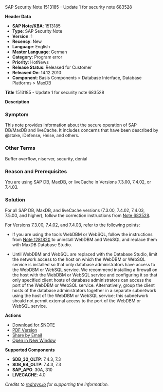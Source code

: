 SAP Security Note 1513185 - Update 1 for security note 683528

**Header Data**
- **SAP Note/KBA**: 1513185
- **Type**: SAP Security Note
- **Version**: 1
- **Recency**: New
- **Language**: English
- **Master Language**: German
- **Category**: Program error
- **Priority**: HotNews
- **Release Status**: Released for Customer
- **Released On**: 14.12.2010
- **Component**: Basis Components > Database Interface, Database Platforms > MaxDB

**Title**
1513185 - Update 1 for security note 683528

**Description**

### Symptom
This note provides information about the secure operation of SAP DB/MaxDB and liveCache. It includes concerns that have been described by @stake, iDefense, Heise, and others.

### Other Terms
Buffer overflow, niserver, security, denial

### Reason and Prerequisites
You are using SAP DB, MaxDB, or liveCache in Versions 7.3.00, 7.4.02, or 7.4.03.

### Solution
For all SAP DB, MaxDB, and liveCache versions (7.3.00, 7.4.02, 7.4.03, 7.5.00, and higher), follow the correction instructions from [Note 683528](https://me.sap.com/notes/683528).

For Versions 7.3.00, 7.4.02, and 7.4.03, refer to the following points:

- If you are using the tools WebDBM or WebSQL, follow the instructions from [Note 1281820](https://me.sap.com/notes/1281820) to uninstall WebDBM and WebSQL and replace them with MaxDB Database Studio.

- Until WebDBM and WebSQL are replaced with the Database Studio, limit the network access to the host on which the WebDBM or WebSQL service is installed so that only database administrators have access to the WebDBM or WebSQL service. We recommend installing a firewall on the host with the WebDBM or WebSQL service and configuring it so that only specified client hosts of database administrators can access the port of the WebDBM or WebSQL service. Alternatively, group the client hosts of the database administrators together in a separate subnetwork using the host of the WebDBM or WebSQL service; this subnetwork should not permit external access to the port of the WebDBM or WebSQL service.

**Actions**
- [Download for SNOTE](https://notesdownloads.sap.com/note/0040000017103192017)
- [PDF Version](https://userapps.support.sap.com/sap/support/sfm/notes/print/0001513185?language=en-US&token=4470E10928B9FEFEEC552A783C49F098)
- [Share by Email](https://me.sap.com/)
- [Open in New Window](https://me.sap.com/)

**Supported Components**
- **SDB_32_OLTP**: 7.4.3, 7.3
- **SDB_64_OLTP**: 7.4.3, 7.3
- **SAP_APO**: 30A, 310
- **LIVECACHE**: 4.0

*Credits to [redrays.io](https://redrays.io) for supporting the information.*
